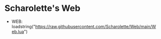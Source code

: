 # Scharolette's Web

- WEB: loadstring("https://raw.githubusercontent.com/Scharolette/Web/main/Web.lua")
